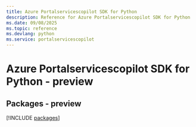 ```yaml
---
title: Azure Portalservicescopilot SDK for Python
description: Reference for Azure Portalservicescopilot SDK for Python
ms.date: 09/08/2025
ms.topic: reference
ms.devlang: python
ms.service: portalservicescopilot
---
```

# Azure Portalservicescopilot SDK for Python - preview
## Packages - preview
[!INCLUDE [packages](portalservicescopilot-index.md)]